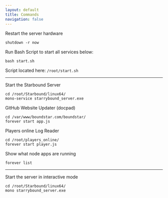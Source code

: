 ```yaml
---
layout: default
title: Commands
navigation: false
---
```


Restart the server hardware

	shutdown -r now

Run Bash Script to start all services below:
	
	bash start.sh

Script located here: `/root/start.sh`

<hr /> 

Start the Starbound Server

	cd /root/Starbound/linux64/
	mono-service starrybound_server.exe

GitHub Website Updater (docpad)

	cd /var/www/boundstar.com/boundstar/
	forever start app.js

Players online Log Reader

	cd /root/players_online/
	forever start player.js


Show what node apps are running

	forever list
	
<hr />

Start the server in interactive mode

	cd /root/Starbound/linux64/
	mono starrybound_server.exe

